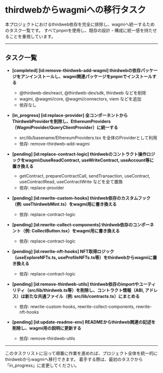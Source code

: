 # thirdwebからwagmiへの移行タスク

本プロジェクトにおけるthirdweb依存を完全に排除し、wagmiへ統一するためのタスク一覧です。
すべてpnpmを使用し、既存の設計・構成に統一感を持たせることを重視しています。

---

## タスク一覧

- **[completed] [id:remove-thirdweb-add-wagmi] thirdwebの依存パッケージをアンインストールし、wagmi関連パッケージをpnpmでインストールする**
  - @thirdweb-dev/react, @thirdweb-dev/sdk, thirdweb などを削除
  - wagmi, @wagmi/core, @wagmi/connectors, viem などを追加
  - 依存なし

- **[in_progress] [id:replace-provider] 全コンポーネントからThirdwebProviderを削除し、EthereumProviders（WagmiProvider/QueryClientProvider）に統一する**
  - src/lib/basename/EthereumProviders.tsx を全体のProviderとして利用
  - 依存: remove-thirdweb-add-wagmi

- **[pending] [id:replace-contract-logic] thirdwebのコントラクト操作ロジックをwagmiのuseReadContract, useWriteContract, useAccount等に置き換える**
  - getContract, prepareContractCall, sendTransaction, useContract, useContractRead, useContractWrite などを全て置換
  - 依存: replace-provider

- **[pending] [id:rewrite-custom-hooks] thirdweb依存のカスタムフック（例: useThirdwebMint.ts）をwagmi用に書き換える**
  - 依存: replace-contract-logic

- **[pending] [id:rewrite-collect-components] thirdweb依存のコンポーネント（例: CollectButton.tsx）をwagmi用に書き換える**
  - 依存: replace-contract-logic

- **[pending] [id:rewrite-nft-hooks] NFT取得ロジック（useExploreNFTs.ts, useProfileNFTs.ts等）をthirdwebからwagmiに置き換える**
  - 依存: replace-contract-logic

- **[pending] [id:remove-thirdweb-utils] thirdweb依存のimportやユーティリティ（src/lib/thirdweb.ts等）を削除し、コントラクト情報（ABI, アドレス）は新たな共通ファイル（例: src/lib/contracts.ts）にまとめる**
  - 依存: rewrite-custom-hooks, rewrite-collect-components, rewrite-nft-hooks

- **[pending] [id:update-readme-env] READMEからthirdweb関連の記述を削除し、wagmi用の説明に更新する**
  - 依存: remove-thirdweb-utils

---

このタスクリストに沿って順番に作業を進めれば、プロジェクト全体を統一的にthirdwebからwagmiへ移行できます。
着手する際は、最初のタスクから「in_progress」に変更してください。 